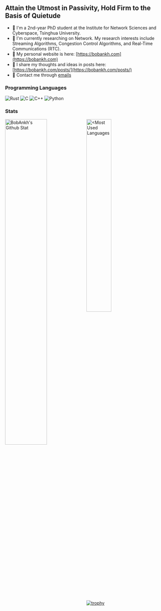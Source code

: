 ## Attain the Utmost in Passivity, Hold Firm to the Basis of Quietude

- :memo: I'm a 2nd-year PhD student at the Institute for Network Sciences and Cyberspace, Tsinghua University.
- :pushpin: I'm currently researching on Network. My research interests include Streaming Algorithms, Congestion Control Algorithms, and Real-Time Communications (RTC).
- :bookmark: My personal website is here: [https://bobankh.com](https://bobankh.com)
- :book: I share my thoughts and ideas in posts here: [https://bobankh.com/posts/](https://bobankh.com/posts/)
- :email: Contact me through [emails](mailto:bobankhshen@gmail.com)
<!-- - :zap: I'm currently learning Rust. -->
<!-- - :telescope: I’m currently working on the Github Action [auto-generate-changelog](https://github.com/BobAnkh/auto-generate-changelog). If you are interested in Python or Github Action, make your contributions! -->
<!--
**BobAnkh/BobAnkh** is a ✨ _special_ ✨ repository because its `README.md` (this file) appears on your GitHub profile.

Here are some ideas to get you started:
- :sparkles: My programming language: Rust, C, C++, Python
- 🔭 I’m currently working on ...
- 🌱 I’m currently learning ...
- 👯 I’m looking to collaborate on ...
- 🤔 I’m looking for help with ...
- 💬 Ask me about ...
- 📫 How to reach me: ...
- 😄 Pronouns: ...
- ⚡ Fun fact: ...
-->

### Programming Languages

![Rust](https://img.shields.io/badge/Rust-dea584?style=for-the-badge&logo=rust&logoColor=white)
![C](https://img.shields.io/badge/C-555555?style=for-the-badge&logo=c&logoColor=white)
![C++](https://img.shields.io/badge/C++-f34b7d?style=for-the-badge&logo=cplusplus&logoColor=white)
![Python](https://img.shields.io/badge/Python-3572A5?style=for-the-badge&logo=python&logoColor=white)

<!--
<img align="left" width="10%" src="https://img.shields.io/badge/Rust-orange?style=flat&logo=rust&logoColor=white" alt="Rust">
<img align="left" width="6.5%" src="https://img.shields.io/badge/C-A8B9CC?style=flat&logo=c&logoColor=white" alt="C">
<img align="left" width="9.5%" src="https://img.shields.io/badge/C++-f34b7d?style=flat&logo=cplusplus&logoColor=white" alt="C++">
<img align="left" width="12.5%" src="https://img.shields.io/badge/Python-3776AB?style=flat&logo=python&logoColor=white" alt="Python">

<br>
-->

### Stats

<a href="https://github.com/anuraghazra/github-readme-stats">
  <img align="left" width="52%" src="https://github-readme-stats.vercel.app/api?username=BobAnkh&hide_border=true&include_all_commits=true&show_icons=true" alt="BobAnkh's Github Stat" />
</a>
<a href="https://github.com/anuraghazra/convoychat">
  <img align="left" width="40%" src="https://github-readme-stats.vercel.app/api/top-langs/?username=BobAnkh&layout=compact&langs_count=6&hide_border=true&hide=lua,java" alt="<Most Used Languages" />
</a>


<!--
[![BobAnkh's Github Stat](https://github-readme-stats.vercel.app/api?username=BobAnkh&hide_border=true&include_all_commits=true&show_icons=true)](https://github.com/anuraghazra/github-readme-stats)
[![Most Used Languages](https://github-readme-stats.vercel.app/api/top-langs/?username=BobAnkh&layout=compact&langs_count=6&hide_border=true)](https://github.com/anuraghazra/convoychat)
-->


[![trophy](https://github-profile-trophy.vercel.app/?username=bobankh&column=7&margin-w=5&no-bg=trueno-frame=true&rank=SSS,SS,S,AAA,AA,A,UNKNOWN,SECRET)](https://github.com/ryo-ma/github-profile-trophy)
